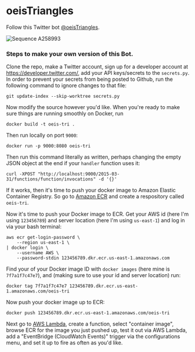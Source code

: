 # oeisTriangles
Follow this Twitter bot [@oeisTriangles](https://twitter.com/oeisTriangles).

![Sequence A258993](https://user-images.githubusercontent.com/10198714/114285278-e824ac00-9a0a-11eb-95f1-023cb5fb34ac.png)

### Steps to make your own version of this Bot.
Clone the repo, make a Twitter account, sign up for a developer account at https://developer.twitter.com/, add your API keys/secrets to the `secrets.py`.
In order to prevent your secrets from being posted to Github, run the following command to ignore changes to that file:
```
git update-index --skip-worktree secrets.py
```
Now modify the source however you'd like. When you're ready to make sure things are running smoothly on Docker, run
```
docker build -t oeis-tri .
```
Then run locally on port `9000`:
```
docker run -p 9000:8080 oeis-tri
```
Then run this command literally as written, perhaps changing the empty JSON object at the end if your `handler` function uses it:
```
curl -XPOST "http://localhost:9000/2015-03-31/functions/function/invocations" -d '{}'
```
If it works, then it's time to push your docker image to Amazon Elastic Container Registry. So go to [Amazon ECR](https://console.aws.amazon.com/ecr/repositories) and create a respository called `oeis-tri`.

Now it's time to push your Docker image to ECR. Get your AWS id (here I'm using `123456789`) and server location (here I'm using `us-east-1`) and log in via your bash terminal:
```
aws ecr get-login-password \
    --region us-east-1 \
| docker login \
    --username AWS \
    --password-stdin 123456789.dkr.ecr.us-east-1.amazonaws.com
```
Find your of your Docker image ID with `docker images` (here mine is `7f7a1f7c47e7`), and (making sure to use your id and server location) run:
```
docker tag 7f7a1f7c47e7 123456789.dkr.ecr.us-east-1.amazonaws.com/oeis-tri
```
Now push your docker image up to ECR:
```
docker push 123456789.dkr.ecr.us-east-1.amazonaws.com/oeis-tri
```

Next go to [AWS Lambda](https://console.aws.amazon.com/lambda/home?region=us-east-1), create a function, select "container image", browse ECR for the image you just pushed up, test it out via AWS Lambda, add a "EventBridge (CloudWatch Events)" trigger via the configurations menu, and set it up to fire as often as you'd like. 
